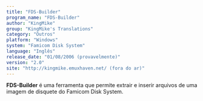 ```yaml
---
title: "FDS-Builder"
program_name: "FDS-Builder"
author: "KingMike"
group: "KingMike's Translations"
category: "Outros"
platform: "Windows"
system: "Famicom Disk System"
language: "Inglês"
release_date: "01/08/2006 (provavelmente)"
version: "2.0"
site: "http://kingmike.emuxhaven.net/ (fora do ar)"
---
```

<b>FDS-Builder</b> é uma ferramenta que permite extrair e inserir arquivos de uma imagem de disquete do Famicom Disk System.

